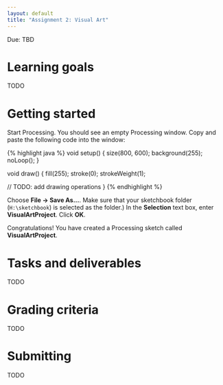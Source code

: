 ```yaml
---
layout: default
title: "Assignment 2: Visual Art"
---
```


Due: TBD

# Learning goals

TODO

# Getting started

Start Processing.  You should see an empty Processing window.  Copy and paste the following code into the window:

{% highlight java %}
void setup() {
  size(800, 600);
  background(255);
  noLoop();
}

void draw() {
  fill(255);
  stroke(0);
  strokeWeight(1);
  
  // TODO: add drawing operations
}
{% endhighlight %}

Choose **File &rarr; Save As...**.  Make sure that your sketchbook folder (`H:\sketchbook`) is selected as the folder.)  In the **Selection** text box, enter **VisualArtProject**.  Click **OK**.

Congratulations!  You have created a Processing sketch called **VisualArtProject**.

# Tasks and deliverables

TODO

# Grading criteria

TODO

# Submitting

TODO

